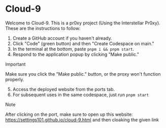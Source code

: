 # Cloud-9


Welcome to Cloud-9. This is a pr0xy project (Using the Interstellar Pr0xy). These are the instructions to follow:

1. Create a GitHub account if you haven't already.
2. Click "Code" (green button) and then "Create Codespace on main."
3. In the terminal at the bottom, paste `pnpm i && pnpm start`.
4. Respond to the application popup by clicking "Make public."
> [!IMPORTANT]
> Make sure you click the "Make public." button, or the proxy won't function properly.
5. Access the deployed website from the ports tab.
6. For subsequent uses in the same codespace, just run `pnpm start`

> [!NOTE]
> After clicking on the port, make sure to open up this website: https://settings101.github.io/cloud-9.html
> and then cloaking the given link
